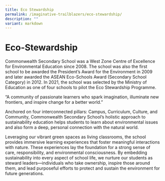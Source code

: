 ```yaml
---
title: Eco Stewardship
permalink: /imaginative-trailblazers/eco-stewardship/
description: ""
variant: markdown
---
```

# Eco-Stewardship

Commonwealth Secondary School was a West Zone Centre of Excellence for Environmental Education since 2008. The school was also the first school to be awarded the President’s Award for the Environment in 2009 and later awarded the ASEAN Eco-Schools Award (Secondary School Category) in 2012. In 2021, the school was selected by the Ministry of Education as one of four schools to pilot the Eco Stewardship Programme.

“A community of passionate learners who spark imagination, illuminate new frontiers, and inspire change for a better world.”

Anchored on four interconnected pillars: Campus, Curriculum, Culture, and Community, Commonwealth Secondary School’s holistic approach to sustainability education helps students to learn about environmental issues and also form a deep, personal connection with the natural world.

Leveraging our vibrant green spaces as living classrooms, the school provides immersive learning experiences that foster meaningful interactions with nature. These experiences lay the foundation for a strong sense of care, responsibility, and environmental consciousness. By embedding sustainability into every aspect of school life, we nurture our students as steward leaders—individuals who take ownership, inspire those around them, and lead purposeful efforts to protect and sustain the environment for future generations.


